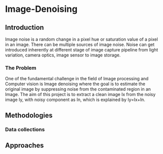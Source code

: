 # Image-Denoising

## Introduction
Image noise is a random change in a pixel hue or saturation value of a pixel in an image. There can be multiple sources of image noise. Noise can get introduced inherently at different stage of image capture pipeline from light variation, camera optics, image sensor to image storage.

### The Problem
One of the fundamental challenge in the field of Image processing and Computer vision is Image denoising where the goal is to estimate the original image by suppressing noise from the contaminated region in an Image. The aim of this project is to extract a clean image Ix from the noisy image Iy, with noisy component as In, which is explained by Iy=Ix+In.

## Methodologies

### Data collections

## Approaches


